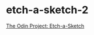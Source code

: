 # etch-a-sketch-2

[The Odin Project: Etch-a-Sketch](https://www.theodinproject.com/lessons/foundations-etch-a-sketch)
